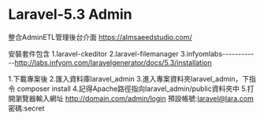 # Laravel-5.3 Admin


整合AdminETL管理後台介面
https://almsaeedstudio.com/

安裝套件包含
1.laravel-ckeditor
2.laravel-filemanager
3.infyomlabs------------http://labs.infyom.com/laravelgenerator/docs/5.3/installation

1.下載專案後
2.匯入資料庫laravel_admin
3.進入專案資料夾laravel_admin，下指令 composer install
4.記得Apache路徑指向laravel_admin/public資料夾中
5.打開瀏覽器輸入網址 http://domain.com/admin/login
    預設帳號:laravel@lara.com 密碼:secret



